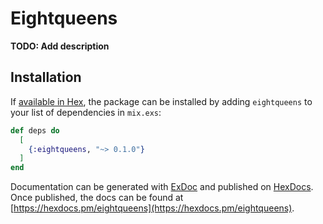 # Eightqueens

**TODO: Add description**

## Installation

If [available in Hex](https://hex.pm/docs/publish), the package can be installed
by adding `eightqueens` to your list of dependencies in `mix.exs`:

```elixir
def deps do
  [
    {:eightqueens, "~> 0.1.0"}
  ]
end
```

Documentation can be generated with [ExDoc](https://github.com/elixir-lang/ex_doc)
and published on [HexDocs](https://hexdocs.pm). Once published, the docs can
be found at [https://hexdocs.pm/eightqueens](https://hexdocs.pm/eightqueens).

